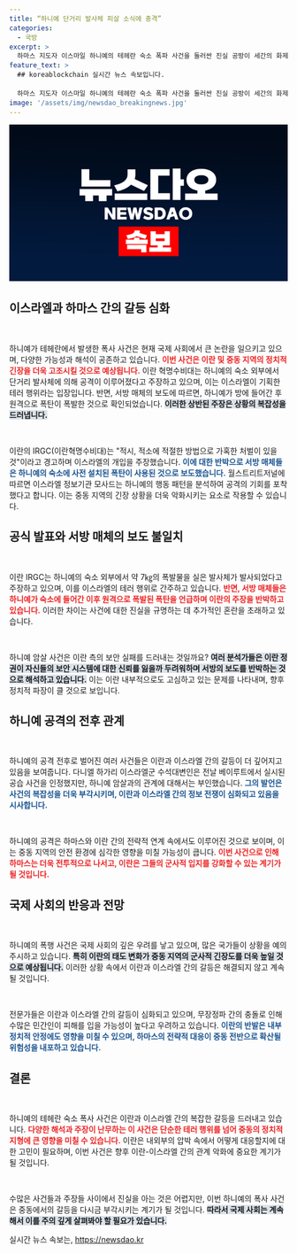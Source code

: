 ```yaml
---
title: “하니예 단거리 발사체 피살 소식에 충격”
categories:
  - 국방
excerpt: >
  하마스 지도자 이스마일 하니예의 테헤란 숙소 폭파 사건을 둘러싼 진실 공방이 세간의 화제를 모으고 있다. 이란 혁명수비대는 공격을 이스라엘 소행으로 주장한 반면, 서방 매체는 사전 설치된 폭탄에 의한 암살로 보도했다. 진실은 무엇일까? 클릭해 확인해 보세요!
feature_text: >
  ## koreablockchain 실시간 뉴스 속보입니다.

  하마스 지도자 이스마일 하니예의 테헤란 숙소 폭파 사건을 둘러싼 진실 공방이 세간의 화제를 모으고 있다. 이란 혁명수비대는 공격을 이스라엘 소행으로 주장한 반면, 서방 매체는 사전 설치된 폭탄에 의한 암살로 보도했다. 진실은 무엇일까? 클릭해 확인해 보세요!
image: '/assets/img/newsdao_breakingnews.jpg'
---
```


<p><img src="/assets/img/newsdao_breakingnews.jpg" alt="koreablockchain 속보" /></p>

<h2 data-ke-size="size26">이스라엘과 하마스 간의 갈등 심화</h2>

<p data-ke-size="size16">&nbsp;</p>

<p>하니예가 테헤란에서 발생한 폭사 사건은 현재 국제 사회에서 큰 논란을 일으키고 있으며, 다양한 가능성과 해석이 공존하고 있습니다. <b><span style="color: #ee2323;">이번 사건은 이란 및 중동 지역의 정치적 긴장을 더욱 고조시킬 것으로 예상됩니다.</span></b> 이란 혁명수비대는 하니예의 숙소 외부에서 단거리 발사체에 의해 공격이 이루어졌다고 주장하고 있으며, 이는 이스라엘이 기획한 테러 행위라는 입장입니다. 반면, 서방 매체의 보도에 따르면, 하니예가 방에 들어간 후 원격으로 폭탄이 폭발한 것으로 확인되었습니다. <b><span style="background-color: #21538527;">이러한 상반된 주장은 상황의 복잡성을 드러냅니다.</span></b></p>

<p data-ke-size="size16">&nbsp;</p>

<p>이란의 IRGC(이란혁명수비대)는 "적시, 적소에 적절한 방법으로 가혹한 처벌이 있을 것"이라고 경고하며 이스라엘의 개입을 주장했습니다. <b><span style="color: #1a5490;">이에 대한 반박으로 서방 매체들은 하니예의 숙소에 사전 설치된 폭탄이 사용된 것으로 보도했습니다.</span></b> 월스트리트저널에 따르면 이스라엘 정보기관 모사드는 하니예의 행동 패턴을 분석하여 공격의 기회를 포착했다고 합니다. 이는 중동 지역의 긴장 상황을 더욱 악화시키는 요소로 작용할 수 있습니다.</p>

<h2 data-ke-size="size26">공식 발표와 서방 매체의 보도 불일치</h2>

<p data-ke-size="size16">&nbsp;</p>

<p>이란 IRGC는 하니예의 숙소 외부에서 약 7㎏의 폭발물을 실은 발사체가 발사되었다고 주장하고 있으며, 이를 이스라엘의 테러 행위로 간주하고 있습니다. <b><span style="color: #ee2323;">반면, 서방 매체들은 하니예가 숙소에 들어간 이후 원격으로 폭발된 폭탄을 언급하며 이란의 주장을 반박하고 있습니다.</span></b> 이러한 차이는 사건에 대한 진실을 규명하는 데 추가적인 혼란을 초래하고 있습니다.</p>

<p data-ke-size="size16">&nbsp;</p>

<p>하니예 암살 사건은 이란 측의 보안 실패를 드러내는 것일까요? <b><span style="background-color: #21538527;">여러 분석가들은 이란 정권이 자신들의 보안 시스템에 대한 신뢰를 잃을까 두려워하며 서방의 보도를 반박하는 것으로 해석하고 있습니다.</span></b> 이는 이란 내부적으로도 고심하고 있는 문제를 나타내며, 향후 정치적 파장이 클 것으로 보입니다.</p>

<h2 data-ke-size="size26">하니예 공격의 전후 관계</h2>

<p data-ke-size="size16">&nbsp;</p>

<p>하니예의 공격 전후로 벌어진 여러 사건들은 이란과 이스라엘 간의 갈등이 더 깊어지고 있음을 보여줍니다. 다니엘 하가리 이스라엘군 수석대변인은 전날 베이루트에서 실시된 공습 사건을 인정했지만, 하니예 암살과의 관계에 대해서는 부인했습니다. <b><span style="color: #1a5490;">그의 발언은 사건의 복잡성을 더욱 부각시키며, 이란과 이스라엘 간의 정보 전쟁이 심화되고 있음을 시사합니다.</span></b></p>

<p data-ke-size="size16">&nbsp;</p>

<p>하니예의 공격은 하마스와 이란 간의 전략적 연계 속에서도 이루어진 것으로 보이며, 이는 중동 지역의 안전 환경에 심각한 영향을 미칠 가능성이 큽니다. <b><span style="color: #ee2323;">이번 사건으로 인해 하마스는 더욱 전투적으로 나서고, 이란은 그들의 군사적 입지를 강화할 수 있는 계기가 될 것입니다.</span></b></p>

<h2 data-ke-size="size26">국제 사회의 반응과 전망</h2>

<p data-ke-size="size16">&nbsp;</p>

<p>하니예의 폭행 사건은 국제 사회의 깊은 우려를 낳고 있으며, 많은 국가들이 상황을 예의주시하고 있습니다. <b><span style="background-color: #21538527;">특히 이란의 태도 변화가 중동 지역의 군사적 긴장도를 더욱 높일 것으로 예상됩니다.</span></b> 이러한 상황 속에서 이란과 이스라엘 간의 갈등은 해결되지 않고 계속될 것입니다.</p>

<p data-ke-size="size16">&nbsp;</p>

<p>전문가들은 이란과 이스라엘 간의 갈등이 심화되고 있으며, 무장정파 간의 충돌로 인해 수많은 민간인이 피해를 입을 가능성이 높다고 우려하고 있습니다. <b><span style="color: #1a5490;">이란의 반발은 내부 정치적 안정에도 영향을 미칠 수 있으며, 하마스의 전략적 대응이 중동 전반으로 확산될 위험성을 내포하고 있습니다.</span></b></p>

<h2 data-ke-size="size26">결론</h2>

<p data-ke-size="size16">&nbsp;</p>

<p>하니예의 테헤란 숙소 폭사 사건은 이란과 이스라엘 간의 복잡한 갈등을 드러내고 있습니다. <b><span style="color: #ee2323;">다양한 해석과 주장이 난무하는 이 사건은 단순한 테러 행위를 넘어 중동의 정치적 지형에 큰 영향을 미칠 수 있습니다.</span></b> 이란은 내외부의 압박 속에서 어떻게 대응할지에 대한 고민이 필요하며, 이번 사건은 향후 이란-이스라엘 간의 관계 악화에 중요한 계기가 될 것입니다.</p>

<p data-ke-size="size16">&nbsp;</p>

<p>수많은 사건들과 주장들 사이에서 진실을 아는 것은 어렵지만, 이번 하니예의 폭사 사건은 중동에서의 갈등을 다시금 부각시키는 계기가 될 것입니다. <b><span style="background-color: #21538527;">따라서 국제 사회는 계속해서 이를 주의 깊게 살펴봐야 할 필요가 있습니다.</span></b></p>
실시간 뉴스 속보는, <a href="https://newsdao.kr" rel="dofollow">https://newsdao.kr</a>


